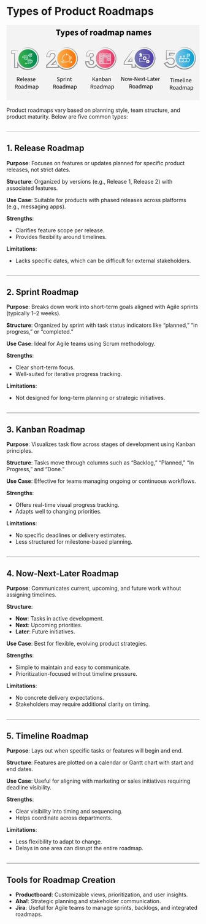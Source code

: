 <style>
  hr.section-break {
    border: none;
    height: 3px;
    background: linear-gradient(to right, #4b6cb7, #182848);
    margin: 40px 0;
    border-radius: 2px;
  }

  hr.topic-divider {
    border: none;
    height: 1.5px;
    background-color: #888;
    margin: 30px 0;
    opacity: 0.6;
  }

  hr.soft-line {
    border: none;
    height: 1px;
    background-color: #ccc;
    margin: 20px 0;
    opacity: 0.5;
  }
</style>

# Types of Product Roadmaps

![Roadmaps](Images/roadmap.png)

Product roadmaps vary based on planning style, team structure, and product maturity. Below are five common types:

<hr class="topic-divider">

## 1. Release Roadmap

**Purpose**: Focuses on features or updates planned for specific product releases, not strict dates.

**Structure**: Organized by versions (e.g., Release 1, Release 2) with associated features.

**Use Case**: Suitable for products with phased releases across platforms (e.g., messaging apps).

**Strengths**:
- Clarifies feature scope per release.
- Provides flexibility around timelines.

**Limitations**:
- Lacks specific dates, which can be difficult for external stakeholders.

<hr class="topic-divider">

## 2. Sprint Roadmap

**Purpose**: Breaks down work into short-term goals aligned with Agile sprints (typically 1–2 weeks).

**Structure**: Organized by sprint with task status indicators like “planned,” “in progress,” or “completed.”

**Use Case**: Ideal for Agile teams using Scrum methodology.

**Strengths**:
- Clear short-term focus.
- Well-suited for iterative progress tracking.

**Limitations**:
- Not designed for long-term planning or strategic initiatives.

<hr class="topic-divider">

## 3. Kanban Roadmap

**Purpose**: Visualizes task flow across stages of development using Kanban principles.

**Structure**: Tasks move through columns such as “Backlog,” “Planned,” “In Progress,” and “Done.”

**Use Case**: Effective for teams managing ongoing or continuous workflows.

**Strengths**:
- Offers real-time visual progress tracking.
- Adapts well to changing priorities.

**Limitations**:
- No specific deadlines or delivery estimates.
- Less structured for milestone-based planning.

<hr class="topic-divider">

## 4. Now-Next-Later Roadmap

**Purpose**: Communicates current, upcoming, and future work without assigning timelines.

**Structure**:
- **Now**: Tasks in active development.
- **Next**: Upcoming priorities.
- **Later**: Future initiatives.

**Use Case**: Best for flexible, evolving product strategies.

**Strengths**:
- Simple to maintain and easy to communicate.
- Prioritization-focused without timeline pressure.

**Limitations**:
- No concrete delivery expectations.
- Stakeholders may require additional clarity on timing.

<hr class="topic-divider">

## 5. Timeline Roadmap

**Purpose**: Lays out when specific tasks or features will begin and end.

**Structure**: Features are plotted on a calendar or Gantt chart with start and end dates.

**Use Case**: Useful for aligning with marketing or sales initiatives requiring deadline visibility.

**Strengths**:
- Clear visibility into timing and sequencing.
- Helps coordinate across departments.

**Limitations**:
- Less flexibility to adapt to change.
- Delays in one area can disrupt the entire roadmap.

<hr class="topic-divider">

## Tools for Roadmap Creation

- **Productboard**: Customizable views, prioritization, and user insights.
- **Aha!**: Strategic planning and stakeholder communication.
- **Jira**: Useful for Agile teams to manage sprints, backlogs, and integrated roadmaps.

